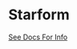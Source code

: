 # Starform

[See Docs For Info](/docs/notes/branches%20&%20forks%20&%20stubs/pre-github/burdick%20-%20accrete2.md)

